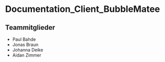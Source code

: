 # Documentation_Client_BubbleMatee

## Teammitglieder
- Paul Bahde
- Jonas Braun
- Johanna Deike
- Aidan Zimmer
